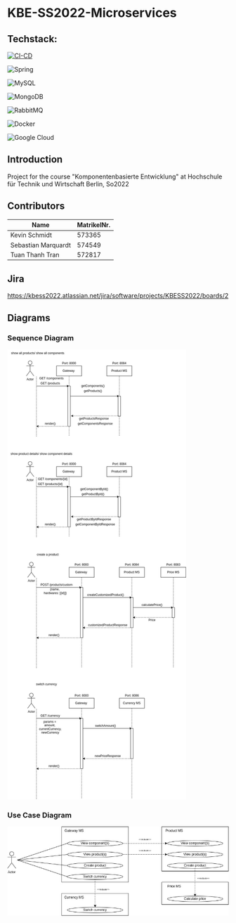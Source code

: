 # KBE-SS2022-Microservices

## Techstack:

[![CI-CD](https://github.com/tuanthanh078/KBE-SS2022-Microservices/actions/workflows/cicd.yml/badge.svg)](https://github.com/tuanthanh078/KBE-SS2022-Microservices/actions/workflows/cicd.yml)

![Spring](https://img.shields.io/badge/spring-%236DB33F.svg?style=for-the-badge&logo=spring&logoColor=white)

![MySQL](https://img.shields.io/badge/mysql-%2300f.svg?style=for-the-badge&logo=mysql&logoColor=white)

![MongoDB](https://img.shields.io/badge/MongoDB-%234ea94b.svg?style=for-the-badge&logo=mongodb&logoColor=white)

![RabbitMQ](https://img.shields.io/badge/Rabbitmq-FF6600?style=for-the-badge&logo=rabbitmq&logoColor=white)

![Docker](https://img.shields.io/badge/docker-%230db7ed.svg?style=for-the-badge&logo=docker&logoColor=white)

![Google Cloud](https://img.shields.io/badge/GoogleCloud-%234285F4.svg?style=for-the-badge&logo=google-cloud&logoColor=white)

## Introduction

Project for the course "Komponentenbasierte Entwicklung" at Hochschule für Technik und Wirtschaft Berlin, So2022

## Contributors

|  Name  | MatrikelNr.
| ------ | ------ | 
| Kevin Schmidt | 573365 |
| Sebastian Marquardt | 574549 |
| Tuan Thanh Tran | 572817 |

## Jira
https://kbess2022.atlassian.net/jira/software/projects/KBESS2022/boards/2

## Diagrams
### Sequence Diagram
![Sequence Diagram](https://github.com/tuanthanh078/KBE-SS2022-Microservices/blob/main/diagrams/sequence.jpg?raw=true)
### Use Case Diagram
![Use Case Diagram](https://github.com/tuanthanh078/KBE-SS2022-Microservices/blob/main/diagrams/usecase.jpg?raw=true)
